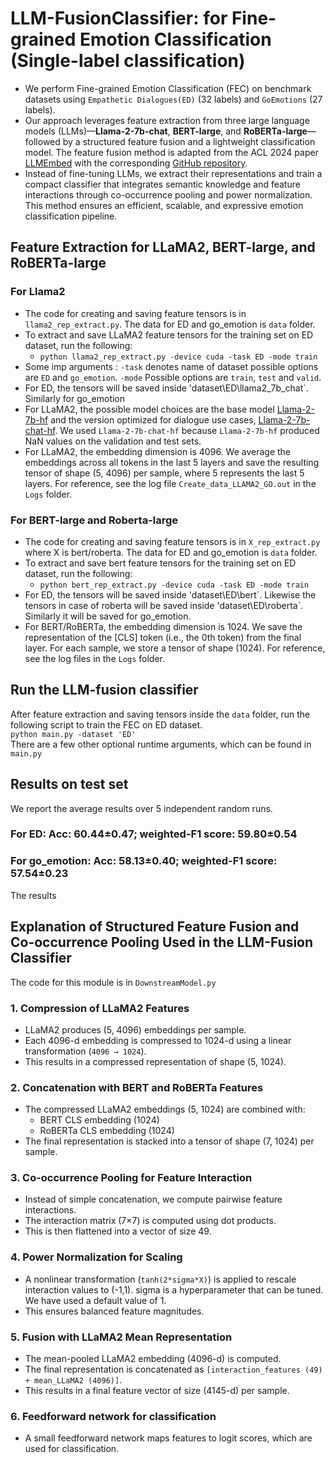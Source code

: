 # LLM-FusionClassifier: for Fine-grained Emotion Classification (Single-label classification)
- We perform Fine-grained Emotion Classification (FEC) on benchmark datasets using `Empathetic Dialogues(ED)` (32 labels) and `GoEmotions` (27 labels).
- Our approach leverages feature extraction from three large language models (LLMs)—**Llama-2-7b-chat**, **BERT-large**, and **RoBERTa-large**—followed by a structured feature fusion and a lightweight classification model.  The feature fusion method is adapted from the ACL 2024 paper [LLMEmbed](https://aclanthology.org/2024.acl-long.433/) with the corresponding [GitHub repository](https://github.com/ChunLiu-cs/LLMEmbed-ACL2024).
- Instead of fine-tuning LLMs, we extract their representations and train a compact classifier that integrates semantic knowledge and feature interactions through co-occurrence pooling and power normalization. This method ensures an efficient, scalable, and expressive emotion classification pipeline.

## Feature Extraction for LLaMA2, BERT-large, and RoBERTa-large
### For Llama2
- The code for creating and saving feature tensors is in `llama2_rep_extract.py`. The data for ED and go_emotion is `data` folder.
- To extract and save LLaMA2 feature tensors for the training set on ED dataset, run the following:
  - ```python llama2_rep_extract.py -device cuda -task ED -mode train```
- Some imp arguments : `-task` denotes name of dataset possible options are `ED` and `go_emotion`. `-mode` Possible options are `train`, `test` and `valid`.
- For ED, the tensors will be saved inside 'dataset\ED\llama2_7b_chat\`. Similarly for go_emotion
- For LLaMA2, the possible model choices are the base model [Llama-2-7b-hf](https://huggingface.co/meta-llama/Llama-2-7b-chat-hf) and the version optimized for dialogue use cases, [Llama-2-7b-chat-hf](https://huggingface.co/meta-llama/Llama-2-7b-hf). We used `Llama-2-7b-chat-hf` because `Llama-2-7b-hf` produced NaN values on the validation and test sets.
- For LLaMA2, the embedding dimension is 4096. We average the embeddings across all tokens in the last 5 layers and save the resulting tensor of shape (5, 4096) per sample, where 5 represents the last 5 layers. For reference, see the log file `Create_data_LLAMA2_GO.out` in the `Logs` folder.

### For BERT-large and Roberta-large
- The code for creating and saving feature tensors is in `X_rep_extract.py` where X is bert/roberta. The data for ED and go_emotion is `data` folder.
- To extract and save bert feature tensors for the training set on ED dataset, run the following:
  - ```python bert_rep_extract.py -device cuda -task ED -mode train```
- For ED, the tensors will be saved inside 'dataset\ED\bert\`. Likewise the tensors in case of roberta will be saved inside 'dataset\ED\roberta\`. Similarly it will be saved for go_emotion.
- For BERT/RoBERTa, the embedding dimension is 1024. We save the representation of the [CLS] token (i.e., the 0th token) from the final layer. For each sample, we store a tensor of shape (1024). For reference, see the log files in the `Logs` folder.

## Run the LLM-fusion classifier
After feature extraction and saving tensors inside the `data` folder, run the following script to train the FEC on ED dataset. </br>
```python main.py -dataset 'ED' ``` </br>
There are a few other optional runtime arguments, which can be found in `main.py`

## Results on test set
We report the average results over 5 independent random runs.
### For ED: Acc: 60.44±0.47; weighted-F1 score: 59.80±0.54
### For go_emotion: Acc: 58.13±0.40; weighted-F1 score: 57.54±0.23
The results 

## Explanation of Structured Feature Fusion and Co-occurrence Pooling Used in the LLM-Fusion Classifier
The code for this module is in `DownstreamModel.py`
### 1. Compression of LLaMA2 Features
- LLaMA2 produces (5, 4096) embeddings per sample.
- Each 4096-d embedding is compressed to 1024-d using a linear transformation (`4096 → 1024`).
- This results in a compressed representation of shape (5, 1024).

### 2. Concatenation with BERT and RoBERTa Features
- The compressed LLaMA2 embeddings (5, 1024) are combined with:
  - BERT CLS embedding (1024)
  - RoBERTa CLS embedding (1024)
- The final representation is stacked into a tensor of shape (7, 1024) per sample.

### 3. Co-occurrence Pooling for Feature Interaction
- Instead of simple concatenation, we compute pairwise feature interactions.
- The interaction matrix (7×7) is computed using dot products.
- This is then flattened into a vector of size 49.

### 4. Power Normalization for Scaling
- A nonlinear transformation (`tanh(2*sigma*X)`) is applied to rescale interaction values to (-1,1). sigma is a hyperparameter that can be tuned. We have used a default value of 1.
- This ensures balanced feature magnitudes.

### 5. Fusion with LLaMA2 Mean Representation
- The mean-pooled LLaMA2 embedding (4096-d) is computed.
- The final representation is concatenated as `[interaction_features (49) + mean_LLaMA2 (4096)]`.
- This results in a final feature vector of size (4145-d) per sample.

### 6. Feedforward network for classification 
- A small feedforward network maps features to logit scores, which are used for classification.





